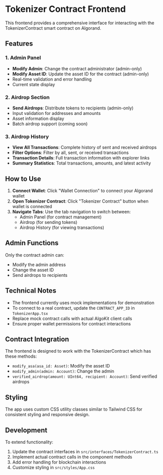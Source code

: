 # Tokenizer Contract Frontend

This frontend provides a comprehensive interface for interacting with the TokenizerContract smart contract on Algorand.

## Features

### 1. Admin Panel
- **Modify Admin**: Change the contract administrator (admin-only)
- **Modify Asset ID**: Update the asset ID for the contract (admin-only)
- Real-time validation and error handling
- Current state display

### 2. Airdrop Section
- **Send Airdrops**: Distribute tokens to recipients (admin-only)
- Input validation for addresses and amounts
- Asset information display
- Batch airdrop support (coming soon)

### 3. Airdrop History
- **View All Transactions**: Complete history of sent and received airdrops
- **Filter Options**: Filter by all, sent, or received transactions
- **Transaction Details**: Full transaction information with explorer links
- **Summary Statistics**: Total transactions, amounts, and latest activity

## How to Use

1. **Connect Wallet**: Click "Wallet Connection" to connect your Algorand wallet
2. **Open Tokenizer Contract**: Click "Tokenizer Contract" button when wallet is connected
3. **Navigate Tabs**: Use the tab navigation to switch between:
   - Admin Panel (for contract management)
   - Airdrop (for sending tokens)
   - Airdrop History (for viewing transactions)

## Admin Functions

Only the contract admin can:
- Modify the admin address
- Change the asset ID
- Send airdrops to recipients

## Technical Notes

- The frontend currently uses mock implementations for demonstration
- To connect to a real contract, update the `CONTRACT_APP_ID` in `TokenizerApp.tsx`
- Replace mock contract calls with actual AlgoKit client calls
- Ensure proper wallet permissions for contract interactions

## Contract Integration

The frontend is designed to work with the TokenizerContract which has these methods:
- `modify_asa(asa_id: Asset)`: Modify the asset ID
- `modify_admin(admin: Account)`: Change the admin
- `verified_airdrop(amount: UInt64, recipient: Account)`: Send verified airdrops

## Styling

The app uses custom CSS utility classes similar to Tailwind CSS for consistent styling and responsive design.

## Development

To extend functionality:
1. Update the contract interfaces in `src/interfaces/TokenizerContract.ts`
2. Implement actual contract calls in the component methods
3. Add error handling for blockchain interactions
4. Customize styling in `src/styles/App.css` 